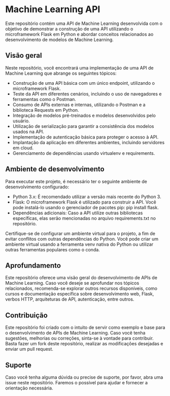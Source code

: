# Machine Learning API
Este repositório contém uma API de Machine Learning desenvolvida com o objetivo de demonstrar a construção de uma API utilizando o microframework Flask em Python e abordar conceitos relacionados ao desenvolvimento de modelos de Machine Learning.

## Visão geral
Neste repositório, você encontrará uma implementação de uma API de Machine Learning que abrange os seguintes tópicos:

* Construção de uma API básica com um único endpoint, utilizando o microframework Flask.
* Teste da API em diferentes cenários, incluindo o uso de navegadores e ferramentas como o Postman.
* Consumo de APIs externas e internas, utilizando o Postman e a biblioteca Requests em Python.
* Integração de modelos pré-treinados e modelos desenvolvidos pelo usuário.
* Utilização de serialização para garantir a consistência dos modelos usados na API.
* Implementação de autenticação básica para proteger o acesso à API.
* Implantação da aplicação em diferentes ambientes, incluindo servidores em cloud.
* Gerenciamento de dependências usando virtualenv e requirements.

## Ambiente de desenvolvimento
Para executar este projeto, é necessário ter o seguinte ambiente de desenvolvimento configurado:

* Python 3.x: É recomendado utilizar a versão mais recente do Python 3.
* Flask: O microframework Flask é utilizado para construir a API. Você pode instalá-lo usando o gerenciador de pacotes pip: pip install flask.
* Dependências adicionais: Caso a API utilize outras bibliotecas específicas, elas serão mencionadas no arquivo requirements.txt no repositório.

Certifique-se de configurar um ambiente virtual para o projeto, a fim de evitar conflitos com outras dependências do Python. Você pode criar um ambiente virtual usando a ferramenta venv nativa do Python ou utilizar outras ferramentas populares como o conda.

## Aprofundamento
Este repositório oferece uma visão geral do desenvolvimento de APIs de Machine Learning. Caso você deseje se aprofundar nos tópicos relacionados, recomenda-se explorar outros recursos disponíveis, como cursos e documentação específica sobre desenvolvimento web, Flask, verbos HTTP, arquiteturas de API, autenticação, entre outros.

## Contribuição
Este repositório foi criado com o intuito de servir como exemplo e base para o desenvolvimento de APIs de Machine Learning. Caso você tenha sugestões, melhorias ou correções, sinta-se à vontade para contribuir. Basta fazer um fork deste repositório, realizar as modificações desejadas e enviar um pull request.

## Suporte
Caso você tenha alguma dúvida ou precise de suporte, por favor, abra uma issue neste repositório. Faremos o possível para ajudar e fornecer a orientação necessária.
